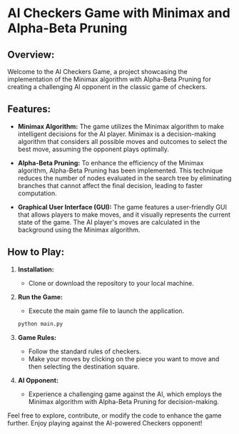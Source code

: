 # AI Checkers Game with Minimax and Alpha-Beta Pruning

## Overview:

Welcome to the AI Checkers Game, a project showcasing the implementation of the Minimax algorithm with Alpha-Beta Pruning for creating a challenging AI opponent in the classic game of checkers.

## Features:

- **Minimax Algorithm:** The game utilizes the Minimax algorithm to make intelligent decisions for the AI player. Minimax is a decision-making algorithm that considers all possible moves and outcomes to select the best move, assuming the opponent plays optimally.

- **Alpha-Beta Pruning:** To enhance the efficiency of the Minimax algorithm, Alpha-Beta Pruning has been implemented. This technique reduces the number of nodes evaluated in the search tree by eliminating branches that cannot affect the final decision, leading to faster computation.

- **Graphical User Interface (GUI):** The game features a user-friendly GUI that allows players to make moves, and it visually represents the current state of the game. The AI player's moves are calculated in the background using the Minimax algorithm.

## How to Play:

1. **Installation:**
   - Clone or download the repository to your local machine.

2. **Run the Game:**
   - Execute the main game file to launch the application.
   ```bash
   python main.py
   ```

3. **Game Rules:**
   - Follow the standard rules of checkers.
   - Make your moves by clicking on the piece you want to move and then selecting the destination square.

4. **AI Opponent:**
   - Experience a challenging game against the AI, which employs the Minimax algorithm with Alpha-Beta Pruning for decision-making.


Feel free to explore, contribute, or modify the code to enhance the game further. Enjoy playing against the AI-powered Checkers opponent!
